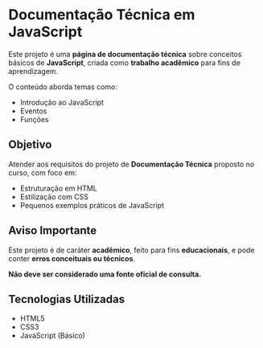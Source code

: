 # Documentação Técnica em JavaScript

Este projeto é uma **página de documentação técnica** sobre conceitos básicos de **JavaScript**, criada como **trabalho acadêmico** para fins de aprendizagem.

O conteúdo aborda temas como:
- Introdução ao JavaScript
- Eventos
- Funções

## Objetivo

Atender aos requisitos do projeto de **Documentação Técnica** proposto no curso, com foco em:

- Estruturação em HTML
- Estilização com CSS
- Pequenos exemplos práticos de JavaScript

## Aviso Importante

Este projeto é de caráter **acadêmico**, feito para fins **educacionais**, e pode conter **erros conceituais ou técnicos**.

**Não deve ser considerado uma fonte oficial de consulta.**

## Tecnologias Utilizadas

- HTML5
- CSS3
- JavaScript (Básico)
